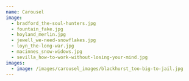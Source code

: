 ```yaml
---
name: Carousel
image:
  - bradford_the-soul-hunters.jpg
  - fountain_fake.jpg
  - hoyland_merlin.jpg
  - jewell_we-need-snowflakes.jpg
  - loyn_the-long-war.jpg
  - macinnes_snow-widows.jpg
  - sevilla_how-to-work-without-losing-your-mind.jpg
images:
  - image: /images/carousel_images/blackhurst_too-big-to-jail.jpg
---
```

